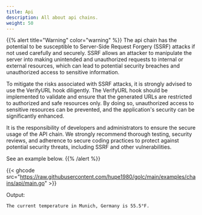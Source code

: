 ```yaml
---
title: Api
description: All about api chains.
weight: 50
---
```

{{% alert title="Warning" color="warning" %}}
The api chain has the potential to be susceptible to Server-Side Request Forgery (SSRF) attacks if not used carefully and securely. SSRF allows an attacker to manipulate the server into making unintended and unauthorized requests to internal or external resources, which can lead to potential security breaches and unauthorized access to sensitive information.

To mitigate the risks associated with SSRF attacks, it is strongly advised to use the VerifyURL hook diligently. The VerifyURL hook should be implemented to validate and ensure that the generated URLs are restricted to authorized and safe resources only. By doing so, unauthorized access to sensitive resources can be prevented, and the application's security can be significantly enhanced.

It is the responsibility of developers and administrators to ensure the secure usage of the API chain. We strongly recommend thorough testing, security reviews, and adherence to secure coding practices to protect against potential security threats, including SSRF and other vulnerabilities.

See an example below.
{{% /alert %}}

{{< ghcode src="https://raw.githubusercontent.com/hupe1980/golc/main/examples/chains/api/main.go" >}}

Output:
```text
The current temperature in Munich, Germany is 55.5°F.
```